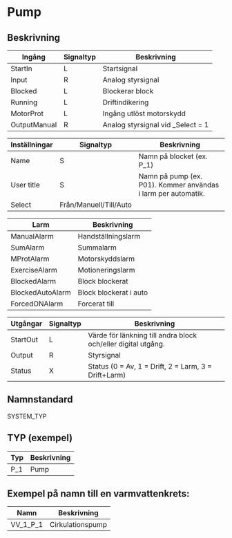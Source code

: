 # Pump

## Beskrivning

| Ingång | Signaltyp | Beskrivning |
| --- | --- | --- |
| StartIn | L | Startsignal |
| Input | R | Analog styrsignal |
| Blocked | L | Blockerar block |
| Running | L | Driftindikering |
| MotorProt | L | Ingång utlöst motorskydd |
| OutputManual | R | Analog styrsignal vid _Select = 1 |

| Inställningar | Signaltyp | Beskrivning |
| --- | --- | --- |
| Name | S | Namn på blocket (ex. P_1) |
| User title | S | Namn på pump (ex. P01). Kommer användas i larm per automatik. |
| Select | Från/Manuell/Till/Auto |

| Larm | Beskrivning |
| --- | --- |
| ManualAlarm | Handställningslarm |
| SumAlarm | Summalarm |
| MProtAlarm | Motorskyddslarm |
| ExerciseAlarm | Motioneringslarm |
| BlockedAlarm | Block blockerat |
| BlockedAutoAlarm | Block blockerat i auto |
| ForcedONAlarm | Forcerat till |

| Utgångar | Signaltyp | Beskrivning |
| --- | --- | --- |
| StartOut | L | Värde för länkning till andra block och/eller digital utgång. |
| Output | R | Styrsignal |
| Status | X | Status (0 = Av, 1 = Drift, 2 = Larm, 3 = Drift+Larm) |

## Namnstandard

SYSTEM_TYP

## TYP (exempel)

| Typ | Beskrivning |
| --- | --- |
| P_1 | Pump |

## Exempel på namn till en varmvattenkrets:

| Namn | Beskrivning |
| --- | --- |
| VV_1_P_1 | Cirkulationspump |



